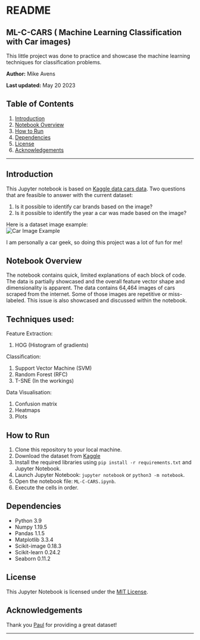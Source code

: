 # README

## ML-C-CARS ( Machine Learning Classification with Car images)

This little project was done to practice and showcase the machine learning techniques for classification problems.


**Author:** Mike Avens

**Last updated:** May 20 2023

## Table of Contents

1. [Introduction](#introduction)
2. [Notebook Overview](#notebook-overview)
3. [How to Run](#how-to-run)
4. [Dependencies](#dependencies)
5. [License](#license)
6. [Acknowledgements](#acknowledgements)

---

## Introduction

This Jupyter notebook is based on [Kaggle data cars data](https://www.kaggle.com/datasets/prondeau/the-car-connection-picture-dataset). 
Two questions that are feasible to answer with the current dataset:
1. Is it possible to identify car brands based on the image?
2. Is it possible to identify the year a car was made based on the image?

Here is a dataset image example: <br>
![Car Image Example](https://user-images.githubusercontent.com/46652050/71590299-ebd23f00-2af5-11ea-916f-f19ff6fad04a.jpg)

I am personally a car geek, so doing this project was a lot of fun for me!

## Notebook Overview

The notebook contains quick, limited explanations of each block of code. The data is partially showcased and the overall feature vector shape and dimensionality is apparent.
The data contains 64,464 images of cars scraped from the internet. Some of those images are repetitive or miss-labeled. This issue is also showcased and discussed within the notebook.

## Techniques used:

Feature Extraction:
  1. HOG (Histogram of gradients)
     
Classification:
  1. Support Vector Machine (SVM)
  2. Random Forest (RFC)
  3. T-SNE (In the workings)

Data Visualisation:
  1. Confusion matrix 
  2. Heatmaps
  3. Plots

     
## How to Run

1. Clone this repository to your local machine.
2. Download the dataset from [Kaggle](https://www.kaggle.com/datasets/prondeau/the-car-connection-picture-dataset)
3. Install the required libraries using `pip install -r requirements.txt` and Jupyter Notebook.
4. Launch Jupyter Notebook: `jupyter notebook` or `python3 -m notebook`.
5. Open the notebook file: `ML-C-CARS.ipynb`.
6. Execute the cells in order.

## Dependencies
- Python 3.9
- Numpy 1.19.5
- Pandas 1.1.5
- Matplotlib 3.3.4
- Scikit-image 0.18.3
- Scikit-learn 0.24.2
- Seaborn 0.11.2


## License

This Jupyter Notebook is licensed under the [MIT License](LICENSE).

## Acknowledgements

Thank you [Paul](https://www.kaggle.com/prondeau) for providing a great dataset!

---
